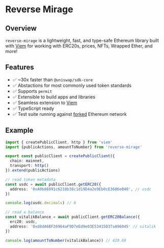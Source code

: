 # Reverse Mirage

## Overview

`reverse-mirage` is a lightweight, fast, and type-safe Ethereum library built with [Viem](https://viem.sh) for working with ERC20s, prices, NFTs, Wrapped Ether, and more!

## Features

- ✅ ~30x faster than `@uniswap/sdk-core`
- ✅ Abstactions for most commonly used token standards
- ✅ Supports `permit`
- ✅ Extensible to build apps and libraries
- ✅ Seamless extension to [Viem](https://github.com/wagmi-dev/viem)
- ✅ TypeScript ready
- ✅ Test suite running against [forked](https://ethereum.org/en/glossary/#fork) Ethereum network

## Example

```ts
import { createPublicClient, http } from 'viem'
import {publicActions, amountToNumber} from 'reverse-mirage'

export const publicClient = createPublicClient({
  chain: mainnet,
  transport: http()
}).extend(publicActions)

// read token metadata
const usdc = await publicClient.getERC20({
  address: '0xA0b86991c6218b36c1d19D4a2e9Eb0cE3606eB48', // usdc
})

console.log(usdc.decimals) // 6

// read a balance
const vitalikBalance = await publicClient.getERC20Balance({
  erc20: usdc,
  address: '0xd8dA6BF26964aF9D7eEd9e03E53415D37aA96045' // vitalik
})

console.log(amountToNumber(vitalikBalance)) // 420.69
```

